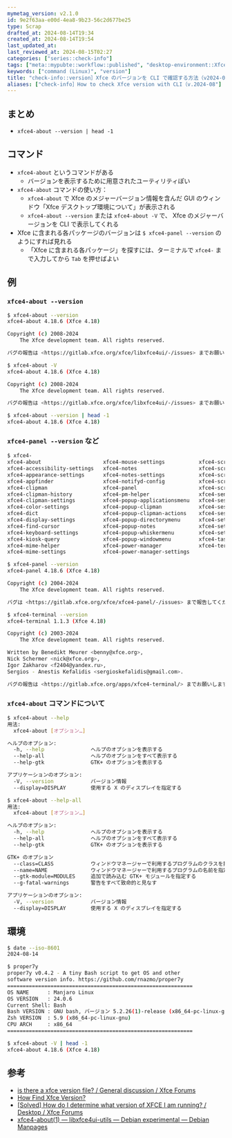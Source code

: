 ```yaml
---
mymetag_version: v2.1.0
id: 9e2f63aa-e00d-4ea8-9b23-56c2d677be25
type: Scrap
drafted_at: 2024-08-14T19:34
created_at: 2024-08-14T19:54
last_updated_at:
last_reviewed_at: 2024-08-15T02:27
categories: ["series::check-info"]
tags: ["meta::mypubte::workflow::published", "desktop-environment::Xfce", "CLI"]
keywords: ["command (Linux)", "version"]
title: "check-info::version］Xfce のバージョンを CLI で確認する方法（v2024-08"
aliases: ["check-info］How to check Xfce version with CLI（v.2024-08"]
---
```


## まとめ

- `xfce4-about --version | head -1`

## コマンド

- `xfce4-about` というコマンドがある
    - バージョンを表示するために用意されたユーティリティぽい
- `xfce4-about` コマンドの使い方：
    - `xfce4-about` で Xfce のメジャーバージョン情報を含んだ GUI のウィンドウ「Xfce デスクトップ環境について」が表示される
    - `xfce4-about --version` または `xfce4-about -V` で、 Xfce のメジャーバージョンを CLI で表示してくれる
- Xfce に含まれる各パッケージのバージョンは `$ xfce4-panel --version` のようにすれば見れる 
    - 「Xfce に含まれる各パッケージ」を探すには、ターミナルで `xfce4-` まで入力してから `Tab` を押せばよい

## 例

### `xfce4-about --version`

```bash
$ xfce4-about --version
xfce4-about 4.18.6 (Xfce 4.18)

Copyright (c) 2008-2024
	The Xfce development team. All rights reserved.

バグの報告は <https://gitlab.xfce.org/xfce/libxfce4ui/-/issues> までお願いします

$ xfce4-about -V
xfce4-about 4.18.6 (Xfce 4.18)

Copyright (c) 2008-2024
	The Xfce development team. All rights reserved.

バグの報告は <https://gitlab.xfce.org/xfce/libxfce4ui/-/issues> までお願いします。

$ xfce4-about --version | head -1
xfce4-about 4.18.6 (Xfce 4.18)
```

### `xfce4-panel --version` など

```bash
$ xfce4-
xfce4-about                    xfce4-mouse-settings           xfce4-screensaver
xfce4-accessibility-settings   xfce4-notes                    xfce4-screensaver-command
xfce4-appearance-settings      xfce4-notes-settings           xfce4-screensaver-configure
xfce4-appfinder                xfce4-notifyd-config           xfce4-screensaver-preferences
xfce4-clipman                  xfce4-panel                    xfce4-screenshooter
xfce4-clipman-history          xfce4-pm-helper                xfce4-sensors
xfce4-clipman-settings         xfce4-popup-applicationsmenu   xfce4-session
xfce4-color-settings           xfce4-popup-clipman            xfce4-session-logout
xfce4-dict                     xfce4-popup-clipman-actions    xfce4-session-settings
xfce4-display-settings         xfce4-popup-directorymenu      xfce4-set-wallpaper
xfce4-find-cursor              xfce4-popup-notes              xfce4-settings-editor
xfce4-keyboard-settings        xfce4-popup-whiskermenu        xfce4-settings-manager
xfce4-kiosk-query              xfce4-popup-windowmenu         xfce4-taskmanager
xfce4-mime-helper              xfce4-power-manager            xfce4-terminal
xfce4-mime-settings            xfce4-power-manager-settings

$ xfce4-panel --version
xfce4-panel 4.18.6 (Xfce 4.18)

Copyright (c) 2004-2024
	The Xfce development team. All rights reserved.

バグは <https://gitlab.xfce.org/xfce/xfce4-panel/-/issues> まで報告してください。

$ xfce4-terminal --version
xfce4-terminal 1.1.3 (Xfce 4.18)

Copyright (c) 2003-2024
	The Xfce development team. All rights reserved.

Written by Benedikt Meurer <benny@xfce.org>,
Nick Schermer <nick@xfce.org>,
Igor Zakharov <f2404@yandex.ru>,
Sergios - Anestis Kefalidis <sergioskefalidis@gmail.com>.

バグの報告は <https://gitlab.xfce.org/apps/xfce4-terminal/> までお願いします。
```

### `xfce4-about` コマンドについて

```bash
$ xfce4-about --help
用法:
  xfce4-about [オプション…]

ヘルプのオプション:
  -h, --help               ヘルプのオプションを表示する
  --help-all               ヘルプのオプションをすべて表示する
  --help-gtk               GTK+ のオプションを表示する

アプリケーションのオプション:
  -V, --version            バージョン情報
  --display=DISPLAY        使用する X のディスプレイを指定する

$ xfce4-about --help-all
用法:
  xfce4-about [オプション…]

ヘルプのオプション:
  -h, --help               ヘルプのオプションを表示する
  --help-all               ヘルプのオプションをすべて表示する
  --help-gtk               GTK+ のオプションを表示する

GTK+ のオプション
  --class=CLASS            ウィンドウマネージャーで利用するプログラムのクラスを指定する
  --name=NAME              ウィンドウマネージャーで利用するプログラムの名前を指定する
  --gtk-module=MODULES     追加で読み込む GTK+ モジュールを指定する
  --g-fatal-warnings       警告をすべて致命的と見なす

アプリケーションのオプション:
  -V, --version            バージョン情報
  --display=DISPLAY        使用する X のディスプレイを指定する
```

## 環境

```bash
$ date --iso-8601
2024-08-14

$ proper7y
proper7y v0.4.2 - A tiny Bash script to get OS and other
software version info. https://github.com/rnazmo/proper7y
============================================================
OS NAME      : Manjaro Linux
OS VERSION   : 24.0.6
Current Shell: Bash
Bash VERSION : GNU bash, バージョン 5.2.26(1)-release (x86_64-pc-linux-gnu)
Zsh VERSION  : 5.9 (x86_64-pc-linux-gnu)
CPU ARCH     : x86_64
============================================================

$ xfce4-about -V | head -1
xfce4-about 4.18.6 (Xfce 4.18)
```

## 参考

- [is there a xfce version file? / General discussion / Xfce Forums](https://forum.xfce.org/viewtopic.php?pid=31188#p31188)
- [How Find Xfce Version?](http://xahlee.info/linux/linux_find_xfce_version.html)
- [[Solved] How do I determine what version of XFCE I am running? / Desktop / Xfce Forums](https://forum.xfce.org/viewtopic.php?id=6189)
- [xfce4-about(1) — libxfce4ui-utils — Debian experimental — Debian Manpages](https://manpages.debian.org/experimental/libxfce4ui-utils/xfce4-about.1.en.html)
